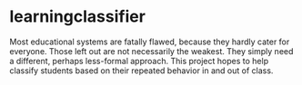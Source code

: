 # learningclassifier
Most educational systems are fatally flawed, because they hardly cater for everyone. Those left out are not necessarily the weakest. They simply need a different, perhaps less-formal approach. This project hopes to help classify students based on their repeated behavior in and out of class.
